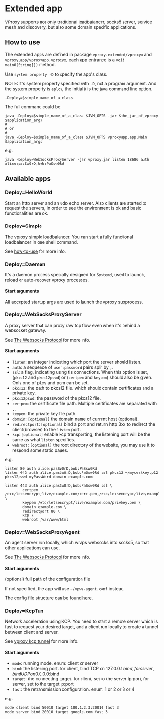 # Extended app

VProxy supports not only traditional loadbalancer, socks5 server, service mesh and discovery, but also some domain specific applications.

## How to use

The extended apps are defined in package `vproxy.extended/vproxyx` and `vproxy.app/vproxyapp.vproxyx`, each app entrance is a `void main0(String[])` method.

Use `system property -D` to specify the app's class.

NOTE: It's system property specified with `-D`, not a program argument. And the system property is `eploy`, the initial `D` is the java command line option.

```shell
-Deploy=$simple_name_of_a_class
```

The full command could be:

```shell
java -Deploy=$simple_name_of_a_class $JVM_OPTS -jar $the_jar_of_vproxy $application_args
#
# or
#
java -Deploy=$simple_name_of_a_class $JVM_OPTS vproxyapp.app.Main $application_args
```

e.g.

```
java -Deploy=WebSocksProxyServer -jar vproxy.jar listen 18686 auth alice:pasSw0rD,bob:PaSsw0Rd
```

## Available apps

### Deploy=HelloWorld

Start an http server and an udp echo server. Also clients are started to request the servers, in order to see the environment is ok and basic functionalities are ok.

### Deploy=Simple

The vproxy simple loadbalancer. You can start a fully functional loadbalancer in one shell command.

See [how-to-use](https://github.com/wkgcass/vproxy/blob/master/doc/how-to-use.md) for more info.

### Deploy=Daemon

It's a daemon process specially designed for `Systemd`, used to launch, reload or auto-recover vproxy processes.

#### Start arguments

All accepted startup args are used to launch the vproxy subprocess.

### Deploy=WebSocksProxyServer

A proxy server that can proxy raw tcp flow even when it's behind a websocket gateway.

See [The Websocks Protocol](https://github.com/wkgcass/vproxy/blob/master/doc/websocks.md) for more info.

#### Start arguments

* `listen`: an integer indicating which port the server should listen.
* `auth`: a sequence of `user:password` pairs split by `,`.
* `ssl`: a flag, indicating using tls connections. When this option is set, (`pkcs12` and `pkcs12pswd`) or (`certpem` and `keypem`) should also be given. Only one of pkcs and pem can be set.
* `pkcs12`: the path to pkcs12 file, which should contain certificates and a private key.
* `pkcs12pswd`: the password of the pkcs12 file.
* `certpem`: the certificate file path. Multiple certificates are separated with `,`.
* `keypem`: the private key file path.
* `domain`: `[optional]` the domain name of current host (optional).
* `redirectport`: `[optional]` bind a port and return http 3xx to redirect the client(browser) to the `listen` port.
* `kcp`: `[optional]` enable kcp transporting, the listening port will be the same as what `listen` specifies.
* `webroot`: `[optional]` the root directory of the website, you may use it to respond some static pages.

e.g.

```
listen 80 auth alice:pasSw0rD,bob:PaSsw0Rd
listen 443 auth alice:pasSw0rD,bob:PaSsw0Rd ssl pkcs12 ~/mycertkey.p12 pkcs12pswd myPassWord domain example.com

listen 443 auth alice:pasSw0rD,bob:PaSsw0Rd ssl \
        certpem /etc/letsencrypt/live/example.com/cert.pem,/etc/letsencrypt/live/example.com/chain.pem \
        keypem /etc/letsencrypt/live/example.com/privkey.pem \
        domain example.com \
        redirectport 80 \
        kcp \
        webroot /var/www/html
```

### Deploy=WebSocksProxyAgent

An agent server run locally, which wraps websocks into socks5, so that other applications can use.

See [The Websocks Protocol](https://github.com/wkgcass/vproxy/blob/master/doc/websocks.md) for more info.

#### Start arguments

(optional) full path of the configuration file

If not specified, the app will use `~/vpws-agent.conf` instead.

The config file structure can be found [here](https://github.com/wkgcass/vproxy/blob/master/doc/websocks-agent-example.conf).

### Deploy=KcpTun

Network acceleration using KCP. You need to start a remote server which is fast to request your desired target, and a client run locally to create a tunnel between client and server.

See [vproxy kcp tunnel](https://github.com/wkgcass/vproxy/blob/master/doc/vproxy-kcp-tunnel.md) for more info.

#### Start arguments

* `mode`: running mode. enum: client or server
* `bind`: the listening port. for client, bind TCP on 127.0.0.1:$bind, for server, bind UDP on 0.0.0.0:$bind
* `target`: the connecting target. for client, set to the server ip:port, for server, set to the target ip:port
* `fast`: the retransmission configuration. enum: 1 or 2 or 3 or 4

e.g.

```
mode client bind 50010 target 100.1.2.3:20010 fast 3
mode server bind 20010 target google.com fast 3
```
